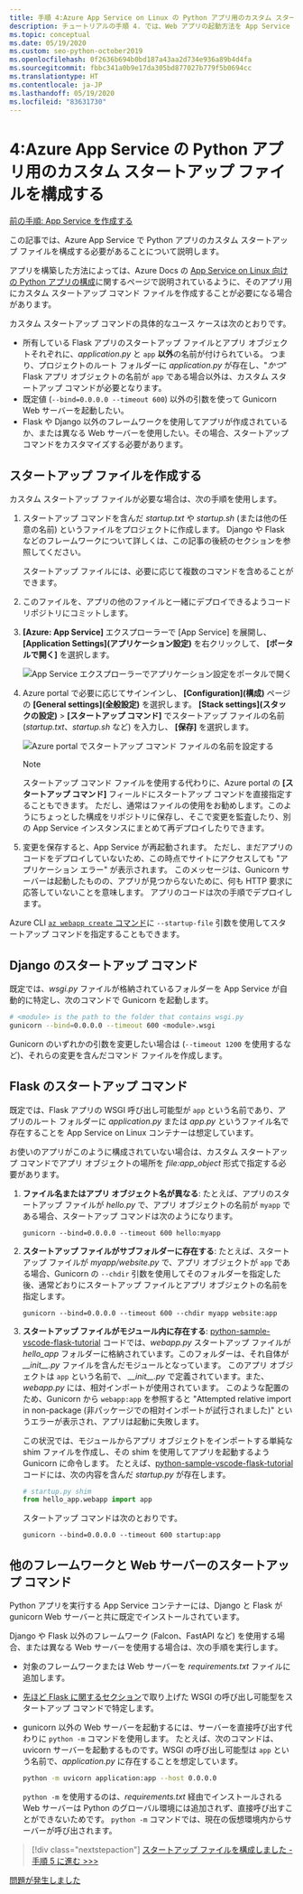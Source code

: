 ```yaml
---
title: 手順 4:Azure App Service on Linux の Python アプリ用のカスタム スタートアップ ファイルを構成する
description: チュートリアルの手順 4. では、Web アプリの起動方法を App Service に指定します (Django や Flask などのフレームワークごとの手順を含む)。
ms.topic: conceptual
ms.date: 05/19/2020
ms.custom: seo-python-october2019
ms.openlocfilehash: 0f2636b694b0bd187a43aa2d734e936a89b4d4fa
ms.sourcegitcommit: fbbc341a0b9e17da305bd877027b779f5b0694cc
ms.translationtype: HT
ms.contentlocale: ja-JP
ms.lasthandoff: 05/19/2020
ms.locfileid: "83631730"
---
```

# <a name="4-configure-a-custom-startup-file-for-python-apps-on-azure-app-service"></a>4:Azure App Service の Python アプリ用のカスタム スタートアップ ファイルを構成する

[前の手順: App Service を作成する](tutorial-deploy-app-service-on-linux-03.md)

この記事では、Azure App Service で Python アプリのカスタム スタートアップ ファイルを構成する必要があることについて説明します。

アプリを構築した方法によっては、Azure Docs の [App Service on Linux 向けの Python アプリの構成](https://docs.microsoft.com/azure/app-service/containers/how-to-configure-python)に関するページで説明されているように、そのアプリ用にカスタム スタートアップ コマンド ファイルを作成することが必要になる場合があります。

カスタム スタートアップ コマンドの具体的なユース ケースは次のとおりです。

- 所有している Flask アプリのスタートアップ ファイルとアプリ オブジェクトそれぞれに、*application.py* と `app` **以外**の名前が付けられている。 つまり、プロジェクトのルート フォルダーに *application.py* が存在し、"*かつ*" Flask アプリ オブジェクトの名前が `app` である場合以外は、カスタム スタートアップ コマンドが必要となります。
- 既定値 (`--bind=0.0.0.0 --timeout 600`) 以外の引数を使って Gunicorn Web サーバーを起動したい。
- Flask や Django 以外のフレームワークを使用してアプリが作成されているか、または異なる Web サーバーを使用したい。その場合、スタートアップ コマンドをカスタマイズする必要があります。

## <a name="create-a-startup-file"></a>スタートアップ ファイルを作成する

カスタム スタートアップ ファイルが必要な場合は、次の手順を使用します。

1. スタートアップ コマンドを含んだ *startup.txt* や *startup.sh* (または他の任意の名前) というファイルをプロジェクトに作成します。 Django や Flask などのフレームワークについて詳しくは、この記事の後続のセクションを参照してください。

    スタートアップ ファイルには、必要に応じて複数のコマンドを含めることができます。

1. このファイルを、アプリの他のファイルと一緒にデプロイできるようコード リポジトリにコミットします。

1. **[Azure: App Service]** エクスプローラーで [App Service] を展開し、 **[Application Settings]\(アプリケーション設定\)** を右クリックして、 **[ポータルで開く]** を選択します。

    ![App Service エクスプローラーでアプリケーション設定をポータルで開く](media/deploy-azure/open-application-settings-in-portal-for-app-service.png)

1. Azure portal で必要に応じてサインインし、 **[Configuration]\(構成\)** ページの **[General settings]\(全般設定\)** を選択します。 **[Stack settings]\(スタックの設定\)**  >  **[スタートアップ コマンド]** でスタートアップ ファイルの名前 (*startup.txt*、*startup.sh* など) を入力し、 **[保存]** を選択します。

    ![Azure portal でスタートアップ コマンド ファイルの名前を設定する](media/deploy-azure/enter-startup-file-for-app-service-in-the-azure-portal.png)

    > [!NOTE]
    > スタートアップ コマンド ファイルを使用する代わりに、Azure portal の **[スタートアップ コマンド]** フィールドにスタートアップ コマンドを直接指定することもできます。 ただし、通常はファイルの使用をお勧めします。このようにちょっとした構成をリポジトリに保存し、そこで変更を監査したり、別の App Service インスタンスにまとめて再デプロイしたりできます。

1. 変更を保存すると、App Service が再起動されます。 ただし、まだアプリのコードをデプロイしていないため、この時点でサイトにアクセスしても "アプリケーション エラー" が表示されます。 このメッセージは、Gunicorn サーバーは起動したものの、アプリが見つからないために、何も HTTP 要求に応答していないことを意味します。 アプリのコードは次の手順でデプロイします。

Azure CLI [`az webapp create` コマンド](/cli/azure/webapp?view=azure-cli-latest#az-webapp-create)に `--startup-file` 引数を使用してスタートアップ コマンドを指定することもできます。

## <a name="django-startup-commands"></a>Django のスタートアップ コマンド

既定では、*wsgi.py* ファイルが格納されているフォルダーを App Service が自動的に特定し、次のコマンドで Gunicorn を起動します。

```bash
# <module> is the path to the folder that contains wsgi.py
gunicorn --bind=0.0.0.0 --timeout 600 <module>.wsgi
```

Gunicorn のいずれかの引数を変更したい場合は (`--timeout 1200` を使用するなど)、それらの変更を含んだコマンド ファイルを作成します。

## <a name="flask-startup-commands"></a>Flask のスタートアップ コマンド

既定では、Flask アプリの WSGI 呼び出し可能型が `app` という名前であり、アプリのルート フォルダーに *application.py* または *app.py* というファイル名で存在することを App Service on Linux コンテナーは想定しています。

お使いのアプリがこのように構成されていない場合は、カスタム スタートアップ コマンドでアプリ オブジェクトの場所を *file:app_object* 形式で指定する必要があります。

1. **ファイル名またはアプリ オブジェクト名が異なる**: たとえば、アプリのスタートアップ ファイルが *hello.py* で、アプリ オブジェクトの名前が `myapp` である場合、スタートアップ コマンドは次のようになります。

    ```text
    gunicorn --bind=0.0.0.0 --timeout 600 hello:myapp
    ```

1. **スタートアップ ファイルがサブフォルダーに存在する**: たとえば、スタートアップ ファイルが *myapp/website.py* で、アプリ オブジェクトが `app` である場合、Gunicorn の `--chdir` 引数を使用してそのフォルダーを指定した後、通常どおりにスタートアップ ファイルとアプリ オブジェクトの名前を指定します。

    ```text
    gunicorn --bind=0.0.0.0 --timeout 600 --chdir myapp website:app
    ```

1. **スタートアップ ファイルがモジュール内に存在する**: [python-sample-vscode-flask-tutorial](https://github.com/Microsoft/python-sample-vscode-flask-tutorial) コードでは、*webapp.py* スタートアップ ファイルが *hello_app* フォルダーに格納されています。このフォルダーは、それ自体が *\_\_init\_\_.py* ファイルを含んだモジュールとなっています。 このアプリ オブジェクトは `app` という名前で、 *\_\_init\_\_.py* で定義されています。また、*webapp.py* には、相対インポートが使用されています。 このような配置のため、Gunicorn から `webapp:app` を参照すると "Attempted relative import in non-package (非パッケージでの相対インポートが試行されました)" というエラーが表示され、アプリは起動に失敗します。

    この状況では、モジュールからアプリ オブジェクトをインポートする単純な shim ファイルを作成し、その shim を使用してアプリを起動するよう Gunicorn に命令します。 たとえば、[python-sample-vscode-flask-tutorial](https://github.com/Microsoft/python-sample-vscode-flask-tutorial) コードには、次の内容を含んだ *startup.py* が存在します。

    ```python
    # startup.py shim
    from hello_app.webapp import app
    ```

    スタートアップ コマンドは次のとおりです。

    ```text
    gunicorn --bind=0.0.0.0 --timeout 600 startup:app
    ```

## <a name="startup-commands-for-other-frameworks-and-web-servers"></a>他のフレームワークと Web サーバーのスタートアップ コマンド

Python アプリを実行する App Service コンテナーには、Django と Flask が gunicorn Web サーバーと共に既定でインストールされています。

Django や Flask 以外のフレームワーク (Falcon、FastAPI など) を使用する場合、または異なる Web サーバーを使用する場合は、次の手順を実行します。

- 対象のフレームワークまたは Web サーバーを *requirements.txt* ファイルに追加します。
- [先ほど Flask に関するセクション](#flask-startup-commands)で取り上げた WSGI の呼び出し可能型をスタートアップ コマンドで特定します。
- gunicorn 以外の Web サーバーを起動するには、サーバーを直接呼び出す代わりに `python -m` コマンドを使用します。 たとえば、次のコマンドは、uvicorn サーバーを起動するものです。WSGI の呼び出し可能型は `app` という名前で、*application.py* に存在することを想定しています。

    ```sh
    python -m uvicorn application:app --host 0.0.0.0
    ```

    `python -m` を使用するのは、*requirements.txt* 経由でインストールされる Web サーバーは Python のグローバル環境には追加されず、直接呼び出すことができないためです。 `python -m` コマンドでは、現在の仮想環境内からサーバーが呼び出されます。

> [!div class="nextstepaction"]
> [スタートアップ ファイルを構成しました - 手順 5 に進む >>>](tutorial-deploy-app-service-on-linux-05.md)

[問題が発生しました](https://www.research.net/r/PWZWZ52?tutorial=vscode-appservice-python&step=04-startup-command)
